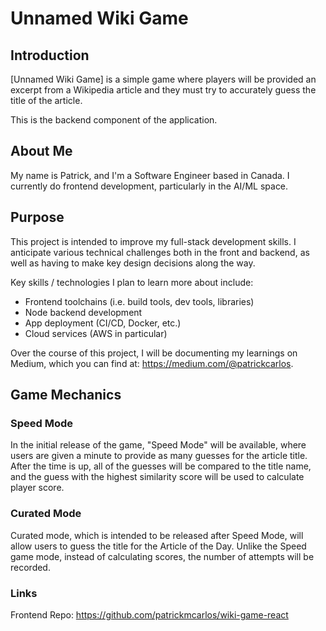 # Unnamed Wiki Game

## Introduction

[Unnamed Wiki Game] is a simple game where players will be provided an excerpt from a Wikipedia article and they must try to accurately guess the title of the article.

This is the backend component of the application.

## About Me

My name is Patrick, and I'm a Software Engineer based in Canada. I currently do frontend development, particularly in the AI/ML space.

## Purpose

This project is intended to improve my full-stack development skills. I anticipate various technical challenges both in the front and backend, as well as having to make key design decisions along the way.

Key skills / technologies I plan to learn more about include:

-   Frontend toolchains (i.e. build tools, dev tools, libraries)
-   Node backend development
-   App deployment (CI/CD, Docker, etc.)
-   Cloud services (AWS in particular)

Over the course of this project, I will be documenting my learnings on Medium, which you can find at: https://medium.com/@patrickcarlos.

## Game Mechanics

### Speed Mode

In the initial release of the game, "Speed Mode" will be available, where users are given a minute to provide as many guesses for the article title. After the time is up, all of the guesses will be compared to the title name, and the guess with the highest similarity score will be used to calculate player score.

### Curated Mode

Curated mode, which is intended to be released after Speed Mode, will allow users to guess the title for the Article of the Day. Unlike the Speed game mode, instead of calculating scores, the number of attempts will be recorded.

### Links

Frontend Repo: https://github.com/patrickmcarlos/wiki-game-react
